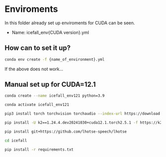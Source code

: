 # Enviroments

In this folder already set up enviroments for CUDA can be seen.

- Name: icefall_env{CUDA version}.yml

## How can to set it up?

```bash
conda env create -f {name_of_environment}.yml
```

If the above does not work...

## Manual set up for CUDA=12.1

```bash
conda create --name icefall_env121 python=3.9
```

```bash
conda activate icefall_env121
```

```bash
pip3 install torch torchvision torchaudio --index-url https://download.pytorch.org/whl/cu121
```

```bash
pip install -U k2==1.24.4.dev20241030+cuda12.1.torch2.5.1 -f https://k2-fsa.github.io/k2/cuda.html
```

```bash
pip install git+https://github.com/lhotse-speech/lhotse
```

```bash
cd icefall
```

```bash
pip install -r requirements.txt
```

